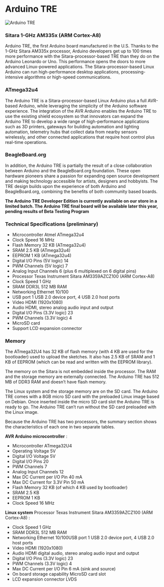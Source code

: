 Arduino TRE 
===========

![Arduino TRE ][1]

[1]: http://arduino.cc/en/uploads/Main/ArduinoTre_LandingPage.jpg

### Sitara 1-GHz AM335x (ARM Cortex-A8)

Arduino TRE, the first Arduino board manufactured in the U.S. Thanks to the 1-GHz Sitara AM335x processor,
Arduino developers get up to 100 times more performance with the Sitara-processor-based TRE than they do on the Arduino Leonardo or Uno. This performance opens the doors to more advanced Linux-powered applications. The Sitara-processor-based Linux Arduino can run high-performance desktop applications, processing-intensive algorithms or high-speed communications.


### ATmega32u4

The Arduino TRE is a Sitara-processor-based Linux Arduino plus a full AVR-based Arduino, while leveraging the simplicity of the Arduino software experience. The integration of the AVR Arduino enables the Arduino TRE to use the existing shield ecosystem so that innovators can expand the Arduino TRE to develop a wide range of high-performance applications such as 3D printers, gateways for building automation and lighting automation, telemetry hubs that collect data from nearby sensors wirelessly, and other connected applications that require host control plus real-time operations.

### BeagleBoard.org

In addition, the Arduino TRE is partially the result of a close collaboration between Arduino and the BeagleBoard.org foundation. These open hardware pioneers share a passion for expanding open source development and making technology accessible for artists, designers and hobbyists. The TRE design builds upon the experience of both Arduino and BeagleBoard.org, combining the benefits of both community based boards.

**The Arduino TRE Developer Edition is currently available on our store in a limited batch. The Arduino TRE final board will be available later this year, pending results of Beta Testing Program** 

### Technical Specifications (preliminary)

+ Microcontroller	Atmel ATmega32u4
+ Clock Speed	16 MHz
+ Flash Memory	32 KB (ATmega32u4)
+ SRAM	2.5 KB (ATmega32u4)
+ EEPROM	1 KB (ATmega32u4)
+ Digital I/O Pins (5V logic)	14
+ PWM Channels (5V logic)	7
+ Analog Input Channels	6 (plus 6 multiplexed on 6 digital pins)
+ Processor	Texas Instrument Sitara AM3359AZCZ100 (ARM Cortex-A8)
+ Clock Speed	1 GHz
+ SRAM	DDR3L 512 MB RAM
+ Networking	Ethernet 10/100
+ USB port	1 USB 2.0 device port, 4 USB 2.0 host ports
+ Video	HDMI (1920x1080)
+ Audio	HDMI, stereo analog audio input and output
+ Digital I/O Pins (3.3V logic)	23
+ PWM Channels (3.3V logic)	4
+ MicroSD card
+ Support LCD expansion connector


### Memory 

The ATmega32U4 has 32 KB of flash memory (with 4 KB are used for the bootloader) used to upload the sketches. It also has 2.5 KB of SRAM and 1 KB of EEPROM (which can be read and written with the EEPROM library). 

The memory on the Sitara is not embedded inside the processor. The RAM and the storage memory are externally connected. The Arduino TRE has 512 MB of DDR3 RAM and doesn’t have flash memory. 

The Linux system and the storage memory are on the SD card. The Arduino TRE comes with a 8GB micro SD card with the preloaded Linux image based on Debian. Once inserted inside the micro SD card slot the Arduino TRE is ready to go. The Arduino TRE can’t run without the SD card preloaded with the Linux image.


Because the Arduino TRE has two processors, the summary section shows the characteristics of each one in two separate tables.
 
**AVR Arduino microcontroller** : 

+ Microcontroller ATmega32U4
+ Operating Voltage 5V
+ Digital I/O Voltage 5V
+ Digital I/O Pins 20
+ PWM Channels 7
+ Analog Input Channels 12
+ Max DC Current per I/O Pin 40 mA
+ Max DC Current for 3.3V Pin 50 mA
+ Flash Memory 32 KB (of which 4 KB used by bootloader)
+ SRAM 2.5 KB
+ EEPROM 1 KB
+ Clock Speed 16 MHz
   
**Linux system** Processor Texas Instrument Sitara AM3359AZCZ100 (ARM Cortex-A8) : 

+ Clock Speed 1 GHz
+ SRAM DDR3L 512 MB RAM
+ Networking Ethernet 10/100USB port 1 USB 2.0 device port, 4 USB 2.0 host ports
+ Video HDMI (1920x1080)
+ Audio HDMI digital audio, stereo analog audio input and output
+ Digital I/O Pins (3.3V logic) 23
+ PWM Channels (3.3V logic) 4
+ Max DC Current per I/O Pin 6 mA (sink and source)
+ On board storage capability MicroSD card slot
+ LCD expansion connector LVDS
